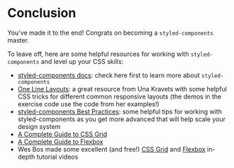 # Conclusion

You've made it to the end! Congrats on becoming a `styled-components` master.

To leave off, here are some helpful resources for working with
`styled-components` and level up your CSS skills:

- [styled-components docs](https://styled-components.com/docs): check here first
  to learn more about `styled-components`
- [One Line Layouts](https://web.dev/one-line-layouts/): a great resource from
  Una Kravets with some helpful CSS tricks for different common responsive
  layouts (the demos in the exercise code use the code from her examples!)
- [styled-components Best Practices](https://www.joshwcomeau.com/css/styled-components/):
  some helpful tips for working with styled-components as you get more advanced
  that will help scale your design system
- [A Complete Guide to CSS Grid](https://css-tricks.com/snippets/css/complete-guide-grid/)
- [A Complete Guide to Flexbox](https://css-tricks.com/snippets/css/a-guide-to-flexbox/)
- Wes Bos made some excellent (and free!) [CSS Grid](https://cssgrid.io/) and
  [Flexbox](https://flexbox.io/) in-depth tutorial videos
